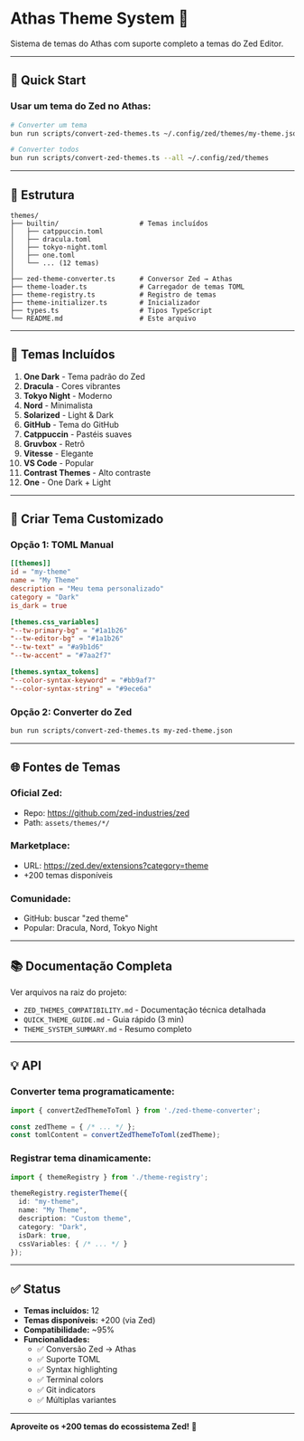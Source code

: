 # Athas Theme System 🎨

Sistema de temas do Athas com suporte completo a temas do Zed Editor.

---

## 🚀 Quick Start

### Usar um tema do Zed no Athas:

```bash
# Converter um tema
bun run scripts/convert-zed-themes.ts ~/.config/zed/themes/my-theme.json

# Converter todos
bun run scripts/convert-zed-themes.ts --all ~/.config/zed/themes
```

---

## 📁 Estrutura

```
themes/
├── builtin/                    # Temas incluídos
│   ├── catppuccin.toml
│   ├── dracula.toml
│   ├── tokyo-night.toml
│   ├── one.toml
│   └── ... (12 temas)
│
├── zed-theme-converter.ts      # Conversor Zed → Athas
├── theme-loader.ts             # Carregador de temas TOML
├── theme-registry.ts           # Registro de temas
├── theme-initializer.ts        # Inicializador
├── types.ts                    # Tipos TypeScript
└── README.md                   # Este arquivo
```

---

## 🎨 Temas Incluídos

1. **One Dark** - Tema padrão do Zed
2. **Dracula** - Cores vibrantes
3. **Tokyo Night** - Moderno
4. **Nord** - Minimalista
5. **Solarized** - Light & Dark
6. **GitHub** - Tema do GitHub
7. **Catppuccin** - Pastéis suaves
8. **Gruvbox** - Retrô
9. **Vitesse** - Elegante
10. **VS Code** - Popular
11. **Contrast Themes** - Alto contraste
12. **One** - One Dark + Light

---

## 🔧 Criar Tema Customizado

### Opção 1: TOML Manual
```toml
[[themes]]
id = "my-theme"
name = "My Theme"
description = "Meu tema personalizado"
category = "Dark"
is_dark = true

[themes.css_variables]
"--tw-primary-bg" = "#1a1b26"
"--tw-editor-bg" = "#1a1b26"
"--tw-text" = "#a9b1d6"
"--tw-accent" = "#7aa2f7"

[themes.syntax_tokens]
"--color-syntax-keyword" = "#bb9af7"
"--color-syntax-string" = "#9ece6a"
```

### Opção 2: Converter do Zed
```bash
bun run scripts/convert-zed-themes.ts my-zed-theme.json
```

---

## 🌐 Fontes de Temas

### Oficial Zed:
- Repo: https://github.com/zed-industries/zed
- Path: `assets/themes/*/`

### Marketplace:
- URL: https://zed.dev/extensions?category=theme
- +200 temas disponíveis

### Comunidade:
- GitHub: buscar "zed theme"
- Popular: Dracula, Nord, Tokyo Night

---

## 📚 Documentação Completa

Ver arquivos na raiz do projeto:
- `ZED_THEMES_COMPATIBILITY.md` - Documentação técnica detalhada
- `QUICK_THEME_GUIDE.md` - Guia rápido (3 min)
- `THEME_SYSTEM_SUMMARY.md` - Resumo completo

---

## 💡 API

### Converter tema programaticamente:

```typescript
import { convertZedThemeToToml } from './zed-theme-converter';

const zedTheme = { /* ... */ };
const tomlContent = convertZedThemeToToml(zedTheme);
```

### Registrar tema dinamicamente:

```typescript
import { themeRegistry } from './theme-registry';

themeRegistry.registerTheme({
  id: "my-theme",
  name: "My Theme",
  description: "Custom theme",
  category: "Dark",
  isDark: true,
  cssVariables: { /* ... */ }
});
```

---

## ✅ Status

- **Temas incluídos:** 12
- **Temas disponíveis:** +200 (via Zed)
- **Compatibilidade:** ~95%
- **Funcionalidades:**
  - ✅ Conversão Zed → Athas
  - ✅ Suporte TOML
  - ✅ Syntax highlighting
  - ✅ Terminal colors
  - ✅ Git indicators
  - ✅ Múltiplas variantes

---

**Aproveite os +200 temas do ecossistema Zed!** 🚀
